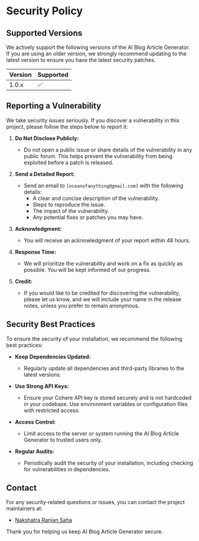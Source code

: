 # Security Policy

## Supported Versions

We actively support the following versions of the AI Blog Article Generator. If you are using an older version, we strongly recommend updating to the latest version to ensure you have the latest security patches.

| Version | Supported          |
| ------- | ------------------ |
| 1.0.x   | :white_check_mark:  |

## Reporting a Vulnerability

We take security issues seriously. If you discover a vulnerability in this project, please follow the steps below to report it:

1. **Do Not Disclose Publicly:**
   - Do not open a public issue or share details of the vulnerability in any public forum. This helps prevent the vulnerability from being exploited before a patch is released.

2. **Send a Detailed Report:**
   - Send an email to `[oceanofanything@gmail.com]` with the following details:
     - A clear and concise description of the vulnerability.
     - Steps to reproduce the issue.
     - The impact of the vulnerability.
     - Any potential fixes or patches you may have.

3. **Acknowledgment:**
   - You will receive an acknowledgment of your report within 48 hours.

4. **Response Time:**
   - We will prioritize the vulnerability and work on a fix as quickly as possible. You will be kept informed of our progress.

5. **Credit:**
   - If you would like to be credited for discovering the vulnerability, please let us know, and we will include your name in the release notes, unless you prefer to remain anonymous.

## Security Best Practices

To ensure the security of your installation, we recommend the following best practices:

- **Keep Dependencies Updated:**
  - Regularly update all dependencies and third-party libraries to the latest versions.
  
- **Use Strong API Keys:**
  - Ensure your Cohere API key is stored securely and is not hardcoded in your codebase. Use environment variables or configuration files with restricted access.

- **Access Control:**
  - Limit access to the server or system running the AI Blog Article Generator to trusted users only.

- **Regular Audits:**
  - Periodically audit the security of your installation, including checking for vulnerabilities in dependencies.

## Contact

For any security-related questions or issues, you can contact the project maintainers at:

- [Nakshatra Ranjan Saha](mailto:oceanofanything@gmail.com)

Thank you for helping us keep AI Blog Article Generator secure.
